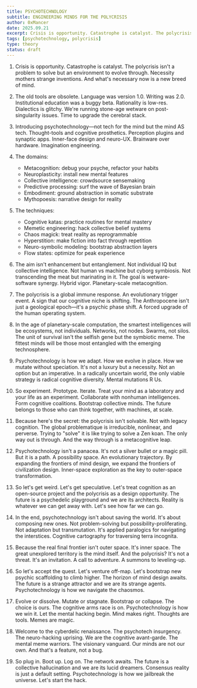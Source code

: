 ```yaml
---
title: PSYCHOTECHNOLOGY
subtitle: ENGINEERING MINDS FOR THE POLYCRISIS
author: 0xMancer
date: 2025.09.21
excerpt: Crisis is opportunity. Catastrophe is catalyst. The polycrisis isn't a problem to solve but an environment to evolve through. Necessity mothers strange inventions. And what's necessary now is a new breed of mind...
tags: [psychotechnology, polycrisis]
type: theory
status: draft
---
```


<!--PSYCHOTECHNOLOGY:
ENGINEERING MINDS FOR THE POLYCRISIS-->

1. Crisis is opportunity. Catastrophe is catalyst. The polycrisis isn't a problem to solve but an environment to evolve through. Necessity mothers strange inventions. And what's necessary now is a new breed of mind.

2. The old tools are obsolete. Language was version 1.0. Writing was 2.0. Institutional education was a buggy beta. Rationality is low-res. Dialectics is glitchy. We're running stone-age wetware on post-singularity issues. Time to upgrade the cerebral stack.

3. Introducing psychotechnology—not tech for the mind but the mind AS tech. Thought-tools and cognitive prosthetics. Perception plugins and synaptic apps. Inner-face design and neuro-UX. Brainware over hardware. Imagination engineering.

4. The domains:
   - Metacognition: debug your psyche, refactor your habits
   - Neuroplasticity: install new mental features
   - Collective intelligence: crowdsource sensemaking
   - Predictive processing: surf the wave of Bayesian brain
   - Embodiment: ground abstraction in somatic substrate
   - Mythopoesis: narrative design for reality

5. The techniques:
   - Cognitive katas: practice routines for mental mastery
   - Memetic engineering: hack collective belief systems
   - Chaos magick: treat reality as reprogrammable
   - Hyperstition: make fiction into fact through repetition
   - Neuro-symbolic modeling: bootstrap abstraction layers
   - Flow states: optimize for peak experience

6. The aim isn't enhancement but entanglement. Not individual IQ but collective intelligence. Not human vs machine but cyborg symbiosis. Not transcending the meat but marinating in it. The goal is wetware-software synergy. Hybrid vigor. Planetary-scale metacognition.

7. The polycrisis is a global immune response. An evolutionary trigger event. A sign that our cognitive niche is shifting. The Anthropocene isn't just a geological epoch—it's a psychic phase shift. A forced upgrade of the human operating system.

8. In the age of planetary-scale computation, the smartest intelligences will be ecosystems, not individuals. Networks, not nodes. Swarms, not silos. The unit of survival isn't the selfish gene but the symbiotic meme. The fittest minds will be those most entangled with the emerging technosphere.

9. Psychotechnology is how we adapt. How we evolve in place. How we mutate without speciation. It's not a luxury but a necessity. Not an option but an imperative. In a radically uncertain world, the only viable strategy is radical cognitive diversity. Mental mutations R Us.

10. So experiment. Prototype. Iterate. Treat your mind as a laboratory and your life as an experiment. Collaborate with nonhuman intelligences. Form cognitive coalitions. Bootstrap collective minds. The future belongs to those who can think together, with machines, at scale.

11. Because here's the secret: the polycrisis isn't solvable. Not with legacy cognition. The global problematique is irreducible, nonlinear, and perverse. Trying to "solve" it is like trying to solve a Zen koan. The only way out is through. And the way through is a metacognitive leap.

12. Psychotechnology isn't a panacea. It's not a silver bullet or a magic pill. But it is a path. A possibility space. An evolutionary trajectory. By expanding the frontiers of mind design, we expand the frontiers of civilization design. Inner-space exploration as the key to outer-space transformation.

13. So let's get weird. Let's get speculative. Let's treat cognition as an open-source project and the polycrisis as a design opportunity. The future is a psychedelic playground and we are its architects. Reality is whatever we can get away with. Let's see how far we can go.

14. In the end, psychotechnology isn't about saving the world. It's about composing new ones. Not problem-solving but possibility-proliferating. Not adaptation but transmutation. It's applied paralogics for navigating the interstices. Cognitive cartography for traversing terra incognita.

15. Because the real final frontier isn't outer space. It's inner space. The great unexplored territory is the mind itself. And the polycrisis? It's not a threat. It's an invitation. A call to adventure. A summons to leveling-up.

16. So let's accept the quest. Let's venture off-map. Let's bootstrap new psychic scaffolding to climb higher. The horizon of mind design awaits. The future is a strange attractor and we are its strange agents. Psychotechnology is how we navigate the chaosmos.

17. Evolve or dissolve. Mutate or stagnate. Bootstrap or collapse. The choice is ours. The cognitive arms race is on. Psychotechnology is how we win it. Let the mental hacking begin. Mind makes right. Thoughts are tools. Memes are magic.

18. Welcome to the cyberdelic renaissance. The psychotech insurgency. The neuro-hacking uprising. We are the cognitive avant-garde. The mental meme warriors. The visionary vanguard. Our minds are not our own. And that's a feature, not a bug.

19. So plug in. Boot up. Log on. The network awaits. The future is a collective hallucination and we are its lucid dreamers. Consensus reality is just a default setting. Psychotechnology is how we jailbreak the universe. Let's start the hack.
